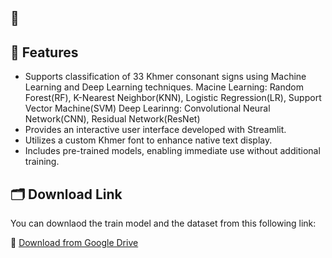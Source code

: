 ## 🚀


## 🚀 Features

- Supports classification of 33 Khmer consonant signs using Machine Learning and Deep Learning techniques.
  Macine Learning: Random Forest(RF), K-Nearest Neighbor(KNN), Logistic Regression(LR), Support Vector Machine(SVM)
  Deep Learinng: Convolutional Neural Network(CNN), Residual Network(ResNet)
- Provides an interactive user interface developed with Streamlit.
- Utilizes a custom Khmer font to enhance native text display.
- Includes pre-trained models, enabling immediate use without additional training.

## 🗂️ Download Link 

You can downlaod the train model and the dataset from this following link:

🔗 [Download from Google Drive](https://drive.google.com/drive/folders/1T4zcJSrvotoHw67zshY4zEsvXTNeuulE?usp=sharing)




